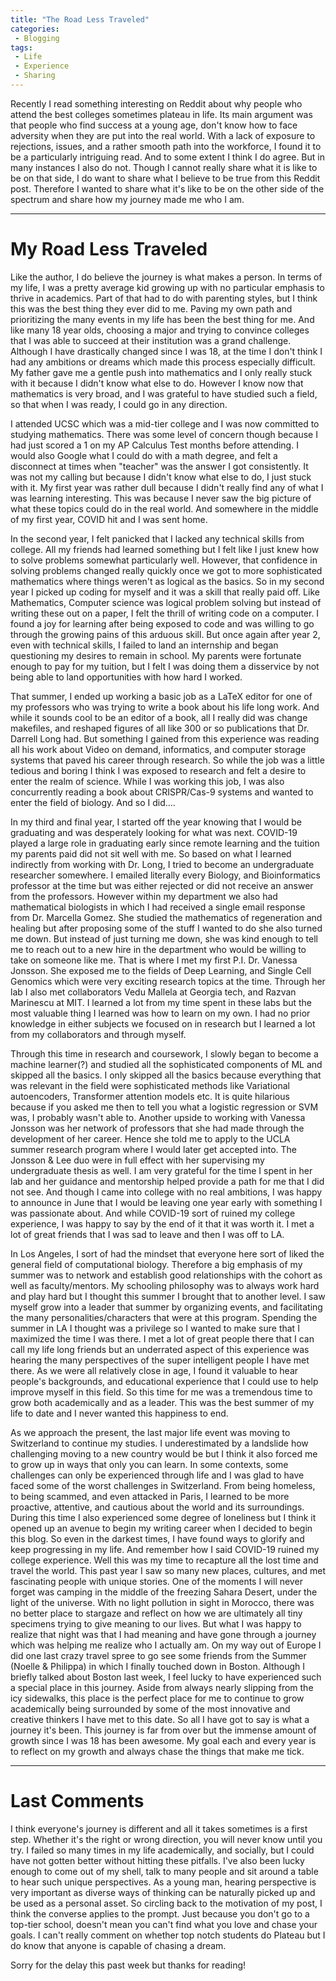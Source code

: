 ```yaml
---
title: "The Road Less Traveled"
categories:
 - Blogging
tags:
 - Life
 - Experience
 - Sharing
---
```


Recently I read something interesting on Reddit about why people who attend the best colleges sometimes plateau in life. Its main argument was that people who find success at a young age, don't know how to face adversity when they are put into the real world. With a lack of exposure to rejections, issues, and a rather smooth path into the workforce, I found it to be a particularly intriguing read. And to some extent I think I do agree. But in many instances I also do not. Though I cannot really share what it is like to be on that side, I do want to share what I believe to be true from this Reddit post. Therefore I wanted to share what it's like to be on the other side of the spectrum and share how my journey made me who I am.


---


# My Road Less Traveled


Like the author, I do believe the journey is what makes a person. In terms of my life, I was a pretty average kid growing up with no particular emphasis to thrive in academics. Part of that had to do with parenting styles, but I think this was the best thing they ever did to me. Paving my own path and prioritizing the many events in my life has been the best thing for me. And like many 18 year olds, choosing a major and trying to convince colleges that I was able to succeed at their institution was a grand challenge. Although I have drastically changed since I was 18, at the time I don't think I had any ambitions or dreams which made this process especially difficult. My father gave me a gentle push into mathematics and I only really stuck with it because I didn't know what else to do. However I know now that mathematics is very broad, and I was grateful to have studied such a field, so that when I was ready, I could go in any direction.


I attended UCSC which was a mid-tier college and I was now committed to studying mathematics. There was some level of concern though because I had just scored a 1 on my AP Calculus Test months before attending. I would also Google what I could do with a math degree, and felt a disconnect at times when "teacher" was the answer I got consistently. It was not my calling but because I didn't know what else to do, I just stuck with it. My first year was rather dull because I didn't really find any of what I was learning interesting. This was because I never saw the big picture of what these topics could do in the real world. And somewhere in the middle of my first year, COVID hit and I was sent home.


In the second year, I felt panicked that I lacked any technical skills from college. All my friends had learned something but I felt like I just knew how to solve problems somewhat particularly well. However, that confidence in solving problems changed really quickly once we got to more sophisticated mathematics where things weren't as logical as the basics. So in my second year I picked up coding for myself and it was a skill that really paid off. Like Mathematics, Computer science was logical problem solving but instead of writing these out on a paper, I felt the thrill of writing code on a computer. I found a joy for learning after being exposed to code and was willing to go through the growing pains of this arduous skill. But once again after year 2, even with technical skills, I failed to land an internship and began questioning my desires to remain in school. My parents were fortunate enough to pay for my tuition, but I felt I was doing them a disservice by not being able to land opportunities with how hard I worked.


That summer, I ended up working a basic job as a LaTeX editor for one of my professors who was trying to write a book about his life long work. And while it sounds cool to be an editor of a book, all I really did was change makefiles, and reshaped figures of all like 300 or so publications that Dr. Darrell Long had. But something I gained from this experience was reading all his work about Video on demand, informatics, and computer storage systems that paved his career through research. So while the job was a little tedious and boring I think I was exposed to research and felt a desire to enter the realm of science. While I was working this job, I was also concurrently reading a book about CRISPR/Cas-9 systems and wanted to enter the field of biology. And so I did....


In my third and final year, I started off the year knowing that I would be graduating and was desperately looking for what was next. COVID-19 played a large role in graduating early since remote learning and the tuition my parents paid did not sit well with me. So based on what I learned indirectly from working with Dr. Long, I tried to become an undergraduate researcher somewhere. I emailed literally every Biology, and Bioinformatics professor at the time but was either rejected or did not receive an answer from the professors. However within my department we also had mathematical biologists in which I had received a single email response from Dr. Marcella Gomez. She studied the mathematics of regeneration and healing but after proposing some of the stuff I wanted to do she also turned me down. But instead of just turning me down, she was kind enough to tell me to reach out to a new hire in the department who would be willing to take on someone like me. That is where I met my first P.I. Dr. Vanessa Jonsson. She exposed me to the fields of Deep Learning, and Single Cell Genomics which were very exciting research topics at the time. Through her lab I also met collaborators Vedu Mallela at Georgia tech, and Razvan Marinescu at MIT. I learned a lot from my time spent in these labs but the most valuable thing I learned was how to learn on my own. I had no prior knowledge in either subjects we focused on in research but I learned a lot from my collaborators and through myself.


Through this time in research and coursework, I slowly began to become a machine learner(?) and studied all the sophisticated components of ML and skipped all the basics. I only skipped all the basics because everything that was relevant in the field were sophisticated methods like Variational autoencoders, Transformer attention models etc. It is quite hilarious because if you asked me then to tell you what a logistic regression or SVM was, I probably wasn't able to. Another upside to working with Vanessa Jonsson was her network of professors that she had made through the development of her career. Hence she told me to apply to the UCLA summer research program where I would later get accepted into. The Jonsson & Lee duo were in full effect with her supervising my undergraduate thesis as well. I am very grateful for the time I spent in her lab and her guidance and mentorship helped provide a path for me that I did not see. And though I came into college with no real ambitions, I was happy to announce in June that I would be leaving one year early with something I was passionate about. And while COVID-19 sort of ruined my college experience, I was happy to say by the end of it that it was worth it. I met a lot of great friends that I was sad to leave and then I was off to LA.


In Los Angeles, I sort of had the mindset that everyone here sort of liked the general field of computational biology. Therefore a big emphasis of my summer was to network and establish good relationships with the cohort as well as faculty/mentors. My schooling philosophy was to always work hard and play hard but I thought this summer I brought that to another level. I saw myself grow into a leader that summer by organizing events, and facilitating the many personalities/characters that were at this program. Spending the summer in LA I thought was a privilege so I wanted to make sure that I maximized the time I was there. I met a lot of great people there that I can call my life long friends but an underrated aspect of this experience was hearing the many perspectives of the super intelligent people I have met there. As we were all relatively close in age, I found it valuable to hear people's backgrounds, and educational experience that I could use to help improve myself in this field. So this time for me was a tremendous time to grow both academically and as a leader. This was the best summer of my life to date and I never wanted this happiness to end.


As we approach the present, the last major life event was moving to Switzerland to continue my studies. I underestimated by a landslide how challenging moving to a new country would be but I think it also forced me to grow up in ways that only you can learn. In some contexts, some challenges can only be experienced through life and I was glad to have faced some of the worst challenges in Switzerland. From being homeless, to being scammed, and even attacked in Paris, I learned to be more proactive, attentive, and cautious about the world and its surroundings. During this time I also experienced some degree of loneliness but I think it opened up an avenue to begin my writing career when I decided to begin this blog. So even in the darkest times, I have found ways to glorify and keep progressing in my life. And remember how I said COVID-19 ruined my college experience. Well this was my time to recapture all the lost time and travel the world. This past year I saw so many new places, cultures, and met fascinating people with unique stories. One of the moments I will never forget was camping in the middle of the freezing Sahara Desert, under the light of the universe. With no light pollution in sight in Morocco, there was no better place to stargaze and reflect on how we are ultimately all tiny specimens trying to give meaning to our lives. But what I was happy to realize that night was that I had meaning and have gone through a journey which was helping me realize who I actually am. On my way out of Europe I did one last crazy travel spree to go see some friends from the Summer (Noelle & Philippa) in which I finally touched down in Boston. Although I briefly talked about Boston last week, I feel lucky to have experienced such a special place in this journey. Aside from always nearly slipping from the icy sidewalks, this place is the perfect place for me to continue to grow academically being surrounded by some of the most innovative and creative thinkers I have met to this date. So all I have got to say is what a journey it's been. This journey is far from over but the immense amount of growth since I was 18 has been awesome. My goal each and every year is to reflect on my growth and always chase the things that make me tick.


---


# Last Comments


I think everyone's journey is different and all it takes sometimes is a first step. Whether it's the right or wrong direction, you will never know until you try. I failed so many times in my life academically, and socially, but I could have not gotten better without hitting these pitfalls. I've also been lucky enough to come out of my shell, talk to many people and sit around a table to hear such unique perspectives. As a young man, hearing perspective is very important as diverse ways of thinking can be naturally picked up and be used as a personal asset. So circling back to the motivation of my post, I think the converse applies to the prompt. Just because you don't go to a top-tier school, doesn't mean you can't find what you love and chase your goals. I can't really comment on whether top notch students do Plateau but I do know that anyone is capable of chasing a dream.


Sorry for the delay this past week but thanks for reading!

